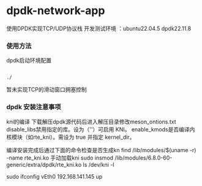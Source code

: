 # dpdk-network-app
使用DPDK实现TCP/UDP协议栈
开发测试环境 ：ubuntu22.04.5  dpdk22.11.8

### 使用方法
dpdk启动环境配置
``` 

./
```

暂未实现TCP的滑动窗口拥塞控制
 
### dpdk 安装注意事项
kni的编译
下载解压dpdk源代码后进入解压目录修改meson_ontions.txt
disable_libs禁用指定的库。设为（''）可启用 KNI。
enable_kmods是否编译内核模块（如rte_kni）。需设为 true 并指定 kernel_dir。

编译安装完成后通过下面的命令检查是否生成kn
find /lib/modules/$(uname -r) -name rte_kni.ko
手动加载kni
sudo insmod /lib/modules/6.8.0-60-generic/extra/dpdk/rte_kni.ko
ls /dev/kni -l

sudo ifconfig vEth0 192.168.141.145 up